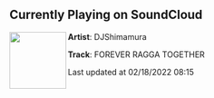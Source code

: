 ## Currently Playing on SoundCloud

[<img align="left" width="100" src="https://i1.sndcdn.com/artworks-qV0i9LsHcYIbi9Dl-001x9g-t500x500.jpg">](https://soundcloud.com/djshimamura/forever-ragga-together)

**Artist**: DJShimamura 

**Track**: FOREVER RAGGA TOGETHER

Last updated at 02/18/2022 08:15
